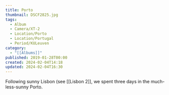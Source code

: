 ```yaml
---
title: Porto
thumbnail: DSCF2825.jpg
tags:
  - Album
  - Camera/XT-2
  - Location/Porto
  - Location/Portugal
  - Period/KULeuven
category:
  - "[[Albums]]"
published: 2019-01-28T00:00
created: 2024-02-04T14:18
updated: 2024-02-04T16:30
---
```

Following sunny Lisbon (see [[Lisbon 2]], we spent three days in the much-less-sunny Porto.
